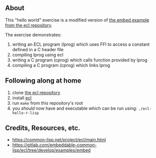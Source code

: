 ## About
This "hello world" exercise is a modified version of [the embed example from
the ecl repository](https://gitlab.com/embeddable-common-lisp/ecl/blob/develop/examples/embed/README).

The exercise demonstrates:
  1. writing an ECL program (lprog) which uses FFI to access a constant defined
  in a C header file
  2. compiling lprog using ecl
  3. writing a C program (cprog) which calls function provided by lprog
  4. compiling a C program (cprog) which links lprog

## Following along at home
1. clone [the ecl repository](https://gitlab.com/embeddable-common-lisp/ecl)
2. install [ecl](https://common-lisp.net/project/ecl/static/manual/pr01s06.html)
3. run `make` from this repository's root
4. you _should_ now have and executable which can be run using:
`./ecl-hello-r-lisp`

## Credits, Resources, etc.
- https://common-lisp.net/project/ecl/main.html
- https://gitlab.com/embeddable-common-lisp/ecl/tree/develop/examples/embed
